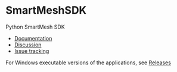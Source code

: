 SmartMeshSDK
============

Python SmartMesh SDK

* [Documentation](https://dustcloud.atlassian.net/wiki/display/SMSDK)
* [Discussion](https://dustcloud.atlassian.net/wiki/questions)
* [Issue tracking](https://dustcloud.atlassian.net/browse/SMSDK)

For Windows executable versions of the applications, see [Releases](https://github.com/dustcloud/smartmeshsdk/releases)
